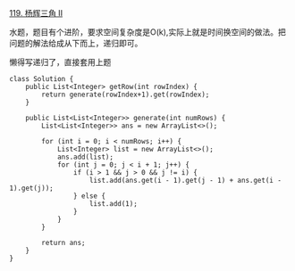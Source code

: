[119. 杨辉三角 II](https://leetcode-cn.com/problems/pascals-triangle-ii/description/)

水题，题目有个进阶，要求空间复杂度是O(k),实际上就是时间换空间的做法。把问题的解法给成从下而上，递归即可。

懒得写递归了，直接套用上题
```
class Solution {
    public List<Integer> getRow(int rowIndex) {
        return generate(rowIndex+1).get(rowIndex);
    }

    public List<List<Integer>> generate(int numRows) {
        List<List<Integer>> ans = new ArrayList<>();

        for (int i = 0; i < numRows; i++) {
            List<Integer> list = new ArrayList<>();
            ans.add(list);
            for (int j = 0; j < i + 1; j++) {
                if (i > 1 && j > 0 && j != i) {
                    list.add(ans.get(i - 1).get(j - 1) + ans.get(i - 1).get(j));
                } else {
                    list.add(1);
                }
            }
        }

        return ans;
    }
}

```